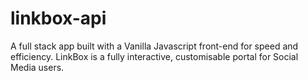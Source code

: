 # linkbox-api
A full stack app built with a Vanilla Javascript front-end for speed and efficiency. LinkBox is a fully interactive, customisable portal for Social Media users.
